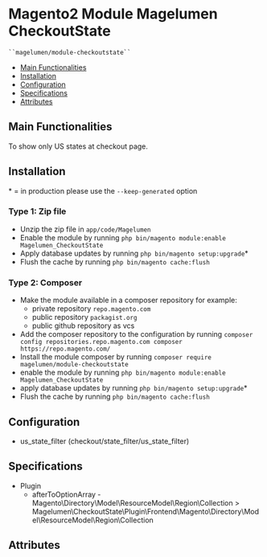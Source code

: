 # Magento2 Module Magelumen CheckoutState

    ``magelumen/module-checkoutstate``

 - [Main Functionalities](#markdown-header-main-functionalities)
 - [Installation](#markdown-header-installation)
 - [Configuration](#markdown-header-configuration)
 - [Specifications](#markdown-header-specifications)
 - [Attributes](#markdown-header-attributes)


## Main Functionalities
To show only US states at checkout page.

## Installation
\* = in production please use the `--keep-generated` option

### Type 1: Zip file

 - Unzip the zip file in `app/code/Magelumen`
 - Enable the module by running `php bin/magento module:enable Magelumen_CheckoutState`
 - Apply database updates by running `php bin/magento setup:upgrade`\*
 - Flush the cache by running `php bin/magento cache:flush`

### Type 2: Composer

 - Make the module available in a composer repository for example:
    - private repository `repo.magento.com`
    - public repository `packagist.org`
    - public github repository as vcs
 - Add the composer repository to the configuration by running `composer config repositories.repo.magento.com composer https://repo.magento.com/`
 - Install the module composer by running `composer require magelumen/module-checkoutstate`
 - enable the module by running `php bin/magento module:enable Magelumen_CheckoutState`
 - apply database updates by running `php bin/magento setup:upgrade`\*
 - Flush the cache by running `php bin/magento cache:flush`


## Configuration

 - us_state_filter (checkout/state_filter/us_state_filter)


## Specifications

 - Plugin
	- afterToOptionArray - Magento\Directory\Model\ResourceModel\Region\Collection > Magelumen\CheckoutState\Plugin\Frontend\Magento\Directory\Model\ResourceModel\Region\Collection


## Attributes



